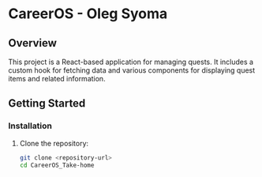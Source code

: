 # CareerOS - Oleg Syoma

## Overview

This project is a React-based application for managing quests. It includes a custom hook for fetching data and various components for displaying quest items and related information.

## Getting Started

### Installation

1. Clone the repository:
   ```bash
   git clone <repository-url>
   cd CareerOS_Take-home
   ```
